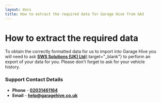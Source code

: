 ```yaml
---
layout: docs
title: How to extract the required data for Garage Hive from GA3
---
```


#   How to extract the required data 

To obtain the correctly formatted data for us to import into Garage Hive you will need to ask [**SWS Solutions (UK) Ltd**](https://www.sws-solutions.co.uk/contact.php){:target="_blank"} to perform an export of your data for you. Please don't forget to ask for your vehicle history.

### Support Contact Details
* **Phone** - [**02031461164**](tel:02031461164)
* **Email** - [**help@garagehive.co.uk**](mailto:help@garagehive.co.uk)